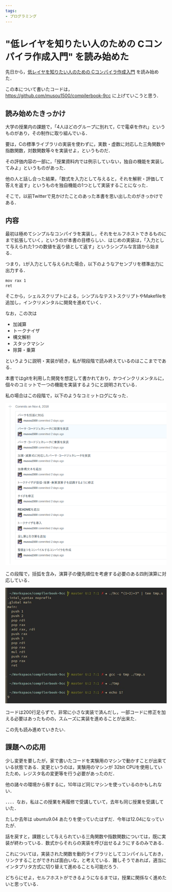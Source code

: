 ```yaml
---
tags:
- プログラミング
---
```


# "低レイヤを知りたい人のための Cコンパイラ作成入門" を読み始めた



先日から，[低レイヤを知りたい人のための Cコンパイラ作成入門](https://www.sigbus.info/compilerbook/) を読み始めた．

この本について書いたコードは，https://github.com/musou1500/compilerbook-9cc に上げていこうと思う．



## 読み始めたきっかけ

大学の授業内の課題で，「4人ほどのグループに別れて，Cで電卓を作れ」というものがあり，その制作に取り組んでいる．

要は，Cの標準ライブラリの実装を使わずに，実数・虚数に対応した三角関数や指数関数，対数関数等々を実装せよ，というものだ．

その評価内容の一部に，「授業資料内では例示していない，独自の機能を実装してみよ」というものがあった．

他の人と話し合った結果，「数式を入力として与えると，それを解釈・評価して答えを返す」というものを独自機能の1つとして実装することになった．

そこで，以前Twitterで見かけたことのあった本書を思い出したのがきっかけである．



## 内容

最初は極めてシンプルなコンパイラを実装し，それをセルフホストできるものにまで拡張していく，というのが本書の目標らしい．はじめの実装は，「入力として与えられた1つの数値を返り値として返す」というシンプルな言語から始まる．

つまり，`1`が入力として与えられた場合，以下のようなアセンブリを標準出力に出力する．

```assembly
mov rax 1
ret
```



そこから，シェルスクリプトによる，シンプルなテストスクリプトやMakefileを追加し，インクリメンタルに開発を進めていく．

なお，この次は

* 加減算
* トークナイザ
* 構文解析
* スタックマシン
* 除算・乗算

というように説明・実装が続き，私が現段階で読み終えているのはここまでである．

本書ではgitを利用した開発を想定して書かれており，かつインクリメンタルに，個々のコミットで一つの機能を実装するようにと説明されている．

私の場合はこの段階で，以下のようなコミットログになった．

![](./9cc-commit-log.png)



この段階で，括弧を含み，演算子の優先順位を考慮する必要のある四則演算に対応している．

![](./9cc-asm-output.png)

コードは200行足らずで，非常に小さな実装で済んだし，一部コードに修正を加える必要はあったものの，スムーズに実装を進めることが出来た．

この先も読み進めていきたい．



## 課題への応用

少し変更を要したが，家で書いたコードを実験用のマシンで動かすことが出来ている状態である．変更というのは，実験用のマシンが 32bit CPUを使用していたため，レジスタ名の変更等を行う必要があったのだ．

他の諸々の環境から察するに，10年ほど同じマシンを使っているのかもしれない．

．．．．なお，私はこの授業を再履修で受講していて，去年も同じ授業を受講していた．

たしか去年は ubuntu9.04 あたりを使っていたはずだ．今年は12.04になっていたが．



話を戻すと，課題として与えられている三角関数や指数関数については，既に実装が終わっている．数式からそれらの実装を呼び出せるようにするのみである．

これについては，実装された関数を動的ライブラリとしてコンパイルしておき，リンクすることができれば面白いな，と考えている．難しそうであれば，適当にインタプリタ方式に切り替えて進めることも可能だろう．



どちらにせよ，セルフホストができるようになるまでは，授業に関係なく進めたいと思っている．
